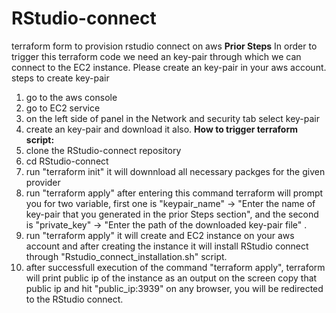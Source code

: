 # RStudio-connect
terraform form to provision rstudio connect on aws
**Prior Steps**
In order to trigger this terraform code we need an key-pair through which we can connect to the EC2 instance. Please create an key-pair in your aws account.
steps to create key-pair
  1. go to the aws console
  2. go to EC2 service
  3. on the left side of panel in the Network and security tab select key-pair
  4. create an key-pair and download it also.
 **How to trigger terraform script:**
 1. clone the RStudio-connect repository
 2. cd RStudio-connect
 3. run "terraform init" it will downnload all necessary packges for the given provider
 4. run "terraform apply" after entering this command terraform will prompt you for two variable, first one is "keypair_name" -> "Enter the name of key-pair that you generated in the prior Steps section", and the second is "private_key" -> "Enter the path of the downloaded key-pair file" .
 5. run "terraform apply" it will create and EC2 instance on your aws account and after creating the instance it will install RStudio connect through "Rstudio_connect_installation.sh" script.
 6. after successfull execution of the command "terraform apply", terraform will print public ip of the instance as an output on the screen copy that public ip and hit "public_ip:3939" on any browser, you will be redirected to the RStudio connect. 
